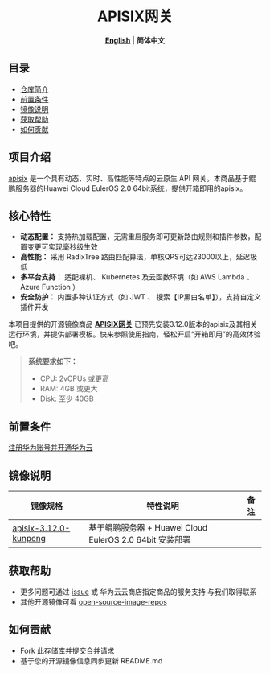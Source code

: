  <h1 align="center">APISIX网关</h1>
  <p align="center">
    <a href="README.md"><strong>English</strong></a> | <strong>简体中文</strong>
  </p>


## 目录

- [仓库简介](#项目介绍)
- [前置条件](#前置条件)
- [镜像说明](#镜像说明)
- [获取帮助](#获取帮助)
- [如何贡献](#如何贡献)

## 项目介绍

[apisix](https://github.com/apache/apisix)  是一个具有动态、实时、高性能等特点的云原生 API 网关‌。本商品基于鲲鹏服务器的Huawei Cloud EulerOS 2.0 64bit系统，提供开箱即用的apisix。

## 核心特性

- **‌动态配置‌：** 支持热加载配置，无需重启服务即可更新路由规则和插件参数，配置变更可实现毫秒级生效 
- **‌高性能‌：** 采用 RadixTree 路由匹配算法，单核QPS可达23000以上，延迟极低 
- **‌多平台支持‌：** 适配裸机、 Kubernetes 及云函数环境（如 AWS Lambda 、 Azure Function ） 
- **‌安全防护‌：** 内置多种认证方式（如 JWT 、 搜索【IP黑白名单】），支持自定义插件开发 

本项目提供的开源镜像商品 [**APISIX网关**](https://marketplace.huaweicloud.com/contents/ab5930b5-64ce-4bfd-88bc-325f38b18fcc#productid=OFFI1136589009567784960) 已预先安装3.12.0版本的apisix及其相关运行环境，并提供部署模板。快来参照使用指南，轻松开启“开箱即用”的高效体验吧。


> **系统要求如下：**
> - CPU: 2vCPUs 或更高
> - RAM: 4GB 或更大
> - Disk: 至少 40GB

## 前置条件
[注册华为账号并开通华为云](https://support.huaweicloud.com/usermanual-account/account_id_001.html)

## 镜像说明

| 镜像规格                                                                                                    | 特性说明 | 备注 |
|---------------------------------------------------------------------------------------------------------| --- | --- |
| [apisix-3.12.0-kunpeng](https://github.com/HuaweiCloudDeveloper/apisix-image/tree/apisix-3.12.0-kunpeng) | 基于鲲鹏服务器 + Huawei Cloud EulerOS 2.0 64bit 安装部署 |  |

## 获取帮助
- 更多问题可通过 [issue](https://github.com/HuaweiCloudDeveloper/apisix-image/issues) 或 华为云云商店指定商品的服务支持 与我们取得联系
- 其他开源镜像可看 [open-source-image-repos](https://github.com/HuaweiCloudDeveloper/open-source-image-repos)

## 如何贡献
- Fork 此存储库并提交合并请求
- 基于您的开源镜像信息同步更新 README.md